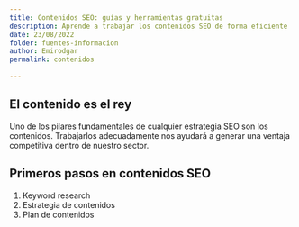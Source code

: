 ```yaml
---
title: Contenidos SEO: guías y herramientas gratuitas
description: Aprende a trabajar los contenidos SEO de forma eficiente
date: 23/08/2022
folder: fuentes-informacion
author: Emirodgar
permalink: contenidos
  
---
```


## El contenido es el rey

Uno de los pilares fundamentales de cualquier estrategia SEO son los contenidos. Trabajarlos adecuadamente nos ayudará a generar una ventaja competitiva dentro de nuestro sector.

## Primeros pasos en contenidos SEO 

 1. Keyword research
 2. Estrategia de contenidos
 3. Plan de contenidos

<!--stackedit_data:
eyJoaXN0b3J5IjpbLTQzNzY3ODI0NF19
-->